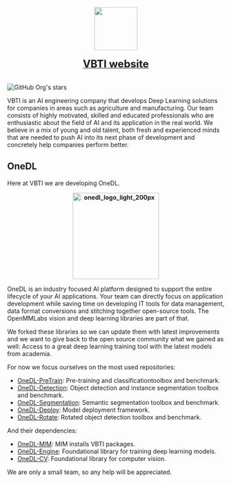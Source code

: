 
<div align="center">
  <img src="https://www.vbti.nl/wp-content/uploads/2022/03/vbti-logo-retina.png" height="100"/>
  <div>&nbsp;</div>
  <div align="center">
    <b>
      <a href="https://vbti.nl"><font size="5">VBTI website</font></a></b>
</div>
<div>&nbsp;</div>
</div>

![GitHub Org's stars](https://img.shields.io/github/stars/vbti-development)

VBTI is an AI engineering company that develops Deep Learning solutions for companies in areas such as agriculture and manufacturing. 
Our team consists of highly motivated, skilled and educated professionals who are enthusiastic about the field of AI and its application in the real world. 
We believe in a mix of young and old talent, both fresh and experienced minds that are needed to push AI into its next phase of development and concretely help companies perform better.

## OneDL

Here at VBTI we are developing OneDL.

  <div align="center">
    <b>
<a href="http://onedl.ai/" rel="some text">
<img width="200" height="200" alt="onedl_logo_light_200px" src="https://github.com/user-attachments/assets/d670d08b-4cd0-4eba-8e63-a5bdabeb96ae" />
</a>
    </b>
  </div>

OneDL is an industry focused AI platform designed to support the entire lifecycle of your AI applications. 
Your team can directly focus on application development while saving time on developing IT tools for data management, data format conversions and stitching together open-source tools.
The OpenMMLabs vision and deep learning libraries are part of that.

We forked these libraries so we can update them with latest improvements and we want to give back to the open source community what we gained as well:
Access to a great deep learning training tool with the latest models from academia.

For now we focus ourselves on the most used repositories:

- [OneDL-PreTrain](https://github.com/vbti-development/onedl-mmpretrain): Pre-training and classificationtoolbox and benchmark.
- [OneDL-Detection](https://github.com/vbti-development/onedl-mmdetection): Object detection and instance segmentation toolbox and benchmark.
- [OneDL-Segmentation](https://github.com/vbti-development/onedl-mmsegmentation): Semantic segmentation toolbox and benchmark.
- [OneDL-Deploy](https://github.com/vbti-development/onedl-mmdeploy): Model deployment framework.
- [OneDL-Rotate](https://github.com/vbti-development/onedl-mmrotate): Rotated object detection toolbox and benchmark.

And their dependencies:
- [OneDL-MIM](https://github.com/vbti-development/onedl-mim): MIM installs VBTI  packages.
- [OneDL-Engine](https://github.com/vbti-development/onedl-mmengine): Foundational library for training deep learning models.
- [OneDL-CV](https://github.com/vbti-development/onedl-mmcv): Foundational library for computer vision.

We are only a small team, so any help will be appreciated.

